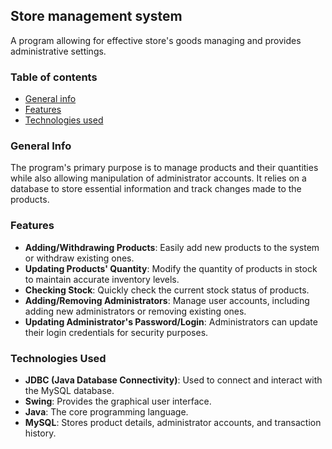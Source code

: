 ## Store management system 
A program allowing for effective store's goods managing and provides administrative settings.

### Table of contents 
* [General info](#general-info)
* [Features](#features)
* [Technologies used](#technologies-used)

### General Info
The program's primary purpose is to manage products and their quantities while also allowing manipulation of administrator accounts. 
It relies on a database to store essential information and track changes made to the products.

### Features
* **Adding/Withdrawing Products**: Easily add new products to the system or withdraw existing ones.
* **Updating Products' Quantity**: Modify the quantity of products in stock to maintain accurate inventory levels.
* **Checking Stock**: Quickly check the current stock status of products.
* **Adding/Removing Administrators**: Manage user accounts, including adding new administrators or removing existing ones.
* **Updating Administrator's Password/Login**: Administrators can update their login credentials for security purposes.


### Technologies Used
* **JDBC (Java Database Connectivity)**: Used to connect and interact with the MySQL database.
* **Swing**: Provides the graphical user interface.
* **Java**: The core programming language.
* **MySQL**: Stores product details, administrator accounts, and transaction history.
